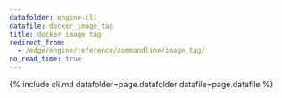 ```yaml
---
datafolder: engine-cli
datafile: docker_image_tag
title: docker image tag
redirect_from:
  - /edge/engine/reference/commandline/image_tag/
no_read_time: true
---
```

<!--
Sorry, but the contents of this page are automatically generated from
Docker's source code. If you want to suggest a change to the text that appears
here, you'll need to find the string by searching this repo:

https://github.com/docker/cli
-->

{% include cli.md datafolder=page.datafolder datafile=page.datafile %}
